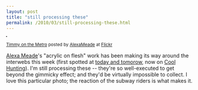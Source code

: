 ```yaml
---
layout: post
title: "still processing these"
permalink: /2010/03/still-processing-these.html
---
```


<p><a href="http://www.flickr.com/photos/alexameade/4178981210/" title="photo sharing"><img src="http://farm5.static.flickr.com/4048/4178981210_295754964b.jpg" style="border: solid 1px #000000;" alt="" /></a></p><p><small><a href="http://www.flickr.com/photos/alexameade/4178981210/">Timmy on the Metro</a> posted by <a href="http://www.flickr.com/people/alexameade/">AlexaMeade</a> at <a href="http://www.flickr.com/">Flickr</a></small></p><p><a href="http://www.alexameade.com/index.html">Alexa Meade</a>'s "acrylic on flesh" work has been making its way around the interwebs this week (first spotted at <a href="http://www.todayandtomorrow.net/2010/03/16/acrylic-on-flesh/">today and tomorow</a>, now on <a href="http://www.coolhunting.com/design/link-about-it-t-8.php">Cool Hunting</a>).  I'm still processing these -- they're so well-executed to get beyond the gimmicky effect; and they'd be virtually impossible to collect.  I love this particular photo; the reaction of the subway riders is what makes it.</p>


